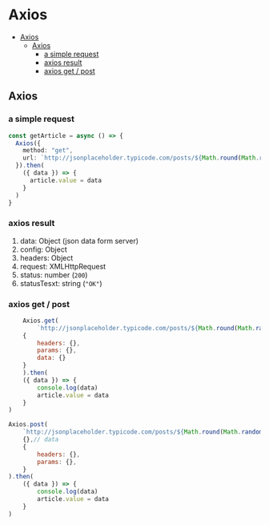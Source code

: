# Axios
- [Axios](#axios)
  - [Axios](#axios-1)
    - [a simple request](#a-simple-request)
    - [axios result](#axios-result)
    - [axios get / post](#axios-get--post)


## Axios

### a simple request
```typescript
const getArticle = async () => {
  Axios({
    method: "get",
    url: `http://jsonplaceholder.typicode.com/posts/${Math.round(Math.random() * 10)}`,
  }).then(
    ({ data }) => {
      article.value = data
    }
  )
}
```

### axios result
1. data: Object (json data form server)
2. config: Object
3. headers: Object
4. request: XMLHttpRequest
5. status: number (`200`)
6. statusTesxt: string (`"OK"`)

### axios get / post
```javascript
    Axios.get(
        `http://jsonplaceholder.typicode.com/posts/${Math.round(Math.random() * 10)}`,
    {
        headers: {},
        params: {},
        data: {}
    }
    ).then(
    ({ data }) => {
        console.log(data)
        article.value = data
    }
)

Axios.post(
    `http://jsonplaceholder.typicode.com/posts/${Math.round(Math.random() * 10)}`,
    {},// data
    {
        headers: {},
        params: {},
    }
).then(
    ({ data }) => {
        console.log(data)
        article.value = data
    }
)
```